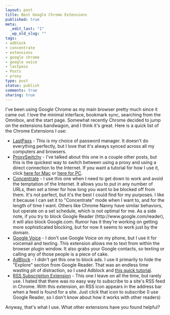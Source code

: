 ```yaml
--- 
layout: post
title: Best Google Chrome Extensions
published: true
meta: 
  _edit_last: "1"
  _wp_old_slug: ""
tags: 
- adblock
- concentrate
- extensions
- google chrome
- google voice
- lastpass
- Posts
- proxy
type: post
status: publish
comments: true
sharing: true
---
```

<p>I've been using Google Chrome as my main browser pretty much since it came out. I love the minimal interface, bookmark sync, searching from the Omnibox, and the start page. Somewhat recently Chrome decided to jump on the extensions bandwagon, and I think it's great. Here is a quick list of the Chrome Extensions I use:</p>
<ul>
	<li><a href="https://chrome.google.com/extensions/detail/hdokiejnpimakedhajhdlcegeplioahd">LastPass</a> - This is my choice of password manager. It doesn't do everything perfectly, but I love that it's always synced across all my computers and browsers.</li>
	<li><a href="https://chrome.google.com/extensions/detail/caehdcpeofiiigpdhbabniblemipncjj">ProxySwitchy</a> - I've talked about this one in a couple other posts, but this is the quickest way to switch between using a proxy and using a direct connection to the Internet. If you want a tutorial for how I use it, click <a href="http://www.schuetzler.net/blog/115/use-ssh-to-proxy-mac">here for Mac</a> or <a href="http://www.schuetzler.net/blog/113/how-to-use-putty-ssh-to-proxy">here for PC</a>.</li>
	<li><a href="https://chrome.google.com/extensions/detail/idfmgklhndkcggamadboiaepmohpjhjj">Concentrate</a> - I use this one when I need to get down to work and avoid the temptation of the Internet. It allows you to put in any number of URLs, then set a timer for how long you want to be blocked off from them. It's not perfect, but it's the best I could find for my purposes. I like it because I can set it to "Concentrate" mode when I want to, and for the length of time I want. Others like Chrome Nanny have similar behaviors, but operate on a set schedule, which is not optimal for me. As a side note, if you try to block Google Reader (http://www.google.com/reader), it will also block Google.com. Rumor has it they're working on getting more sophisticated blocking, but for now it seems to work just by the domain.</li>
	<li><a href="https://chrome.google.com/extensions/detail/kcnhkahnjcbndmmehfkdnkjomaanaooo">Google Voice</a> - I don't use Google Voice on my phone, but I use it for voicemail and texting. This extension allows me to text from within the browser plugin window. It also grabs your Google contacts, so texting or calling any of those people is a piece of cake.</li>
	<li><a href="https://chrome.google.com/extensions/detail/gighmmpiobklfepjocnamgkkbiglidom">AdBlock</a> - I didn't get this one to block ads. I use it primarily to hide the "Explore" section from Google Reader. That was an endless time wasting pit of distraction, so I used Adblock and <a href="http://www.google.com/support/forum/p/reader/thread?tid=20b5ee428e8d5249&amp;hl=en">this quick tutorial</a>.</li>
	<li><a href="https://chrome.google.com/extensions/detail/nlbjncdgjeocebhnmkbbbdekmmmcbfjd">RSS Subscription Extension</a> - This one I leave on all the time, but rarely use. I hated that there was no easy way to subscribe to a site's RSS feed in Chrome. With this extension, an RSS icon appears in the address bar when a feed is found for a site. Just click that icon to subscribe (I use Google Reader, so I don't know about how it works with other readers)</li>
</ul>
<p>Anyway, that's what I use. What other extensions have you found helpful?</p>
